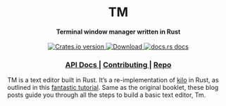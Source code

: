 <h1 align="center">TM</h1>
<div align="center">
 <strong>
    Terminal window manager written in Rust
 </strong>
</div>

<br />

<div align="center">
  <!-- Crates version -->
  <a href="https://crates.io/crates/tm">
    <img src="https://img.shields.io/crates/v/tm.svg?style=flat-square"
    alt="Crates.io version" />
  </a>
  <!-- Downloads -->
  <a href="https://crates.io/crates/tm">
    <img src="https://img.shields.io/crates/d/tm.svg?style=flat-square"
      alt="Download" />
  </a>
  <!-- docs.rs docs -->
  <a href="https://docs.rs/tm">
    <img src="https://img.shields.io/badge/docs-latest-blue.svg?style=flat-square"
      alt="docs.rs docs" />
  </a>
</div>

<div align="center">
  <h3>
    <a href="https://docs.rs/tm">
      API Docs
    </a>
    <span> | </span>
    <a href="https://github.com/http-rs/tm/blob/main/CONTRIBUTING.md">
      Contributing
    </a>
    <span> | </span>
    <a href="https://github.com/mblode/tm">
      Repo
    </a>
  </h3>
</div>

TM is a text editor built in Rust. It’s a re-implementation of [kilo](http://antirez.com/news/108) in Rust, as outlined in this [fantastic tutorial](https://viewsourcecode.org/snaptoken/kilo/index.html). Same as the original booklet, these blog posts guide you through all the steps to build a basic text editor, Tm.

